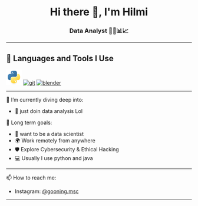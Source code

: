 <h1 align="center">Hi there 👋, I'm Hilmi</h1>
<h3 align="center">Data Analyst 🐱‍💻📊📈</h3>

---

<h2>🚀 Languages and Tools I Use</h2>
<p>
<a target="_blank" href="https://raw.githubusercontent.com/devicons/devicon/master/icons/python/python-original.svg" style="display: inline-block;"><img src="https://raw.githubusercontent.com/devicons/devicon/master/icons/python/python-original.svg" alt="python" width="42" height="42" /></a>
<a target="_blank" href="https://www.vectorlogo.zone/logos/git-scm/git-scm-icon.svg" style="display: inline-block;"><img src="https://www.vectorlogo.zone/logos/git-scm/git-scm-icon.svg" alt="git" width="42" height="42" /></a>
<a target="_blank" href="https://download.blender.org/branding/community/blender_community_badge_white.svg" style="display: inline-block;"><img src="https://download.blender.org/branding/community/blender_community_badge_white.svg" alt="blender" width="42" height="42" /></a>
</p>

---

🌱 I’m currently diving deep into:   
- 💾 just doin data analysis Lol

🚀 Long term goals:  
- 🎯 want to be a data scientist
- 🌍 Work remotely from anywhere  
- 🛡️ Explore Cybersecurity & Ethical Hacking  
- 💻 Usually I use python and java

---

📫 How to reach me:  
- Instagram: [@gooning.msc](https://www.instagram.com/gooning.msc/)

---
